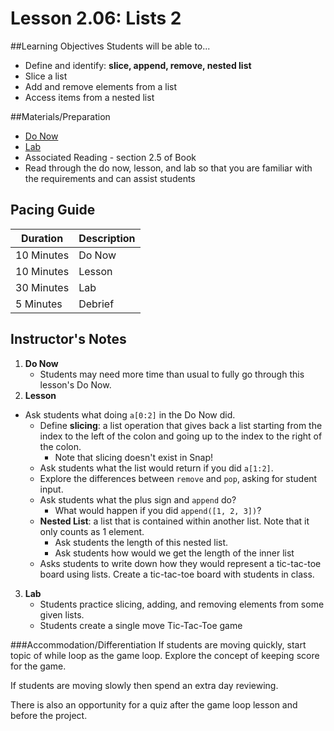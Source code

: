 # Lesson 2.06: Lists 2

##Learning Objectives
Students will be able to... 

* Define and identify: **slice, append, remove, nested list**
* Slice a list
* Add and remove elements from a list
* Access items from a nested list

##Materials/Preparation
* [Do Now]
* [Lab]
* Associated Reading - section 2.5 of Book
* Read through the do now, lesson, and lab so that you are familiar with the requirements and can assist students

## Pacing Guide
| **Duration**   | **Description** |
| ---------- | ----------- |
| 10 Minutes  | Do Now      |
| 10 Minutes | Lesson      |
| 30 Minutes | Lab         |
| 5 Minutes | Debrief  |

## Instructor's Notes
1. **Do Now**
    * Students may need more time than usual to fully go through this lesson's Do Now.
2. **Lesson**
  * Ask students what doing `a[0:2]` in the Do Now did.
    * Define **slicing**: a list operation that gives back a list starting from the index to the left of the colon and going up to the index to the right of the colon. 
        * Note that slicing doesn't exist in Snap!
    * Ask students what the list would return if you did `a[1:2]`.
    * Explore the differences between `remove` and `pop`, asking for student input. 
    * Ask students what the plus sign and `append` do? 
        * What would happen if you did `append([1, 2, 3])`?
    * **Nested List**: a list that is contained within another list. Note that it only counts as 1 element.
        * Ask students the length of this nested list.
        * Ask students how would we get the length of the inner list
    * Asks students to write down how they would represent a tic-tac-toe board using lists. Create a tic-tac-toe board with students in class. 
3. **Lab**
    * Students practice slicing, adding, and removing elements from some given lists. 
    * Students create a single move Tic-Tac-Toe game

###Accommodation/Differentiation
If students are moving quickly, start topic of while loop as the game loop. Explore the concept of keeping score for the game.

If students are moving slowly then spend an extra day reviewing. 

There is also an opportunity for a quiz after the game loop lesson and before the project. 
  

[Do Now]:do_now.md
[Lab]:lab.md